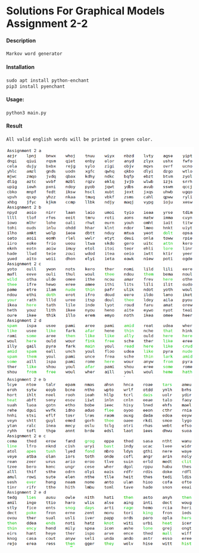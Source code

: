 # Solutions For Graphical Models Assignment 2-2

#### Description
```
Markov word generator
```

#### Installation
```
sudo apt install python-enchant
pip3 install pyenchant
```

#### Usage:
```
python3 main.py
```

#### Result
```
All valid english words will be printed in green color.
```

![Assignment 2-2 a,b,c,d](img/1.png)
![Assignment 2-2 e](img/2.png)
